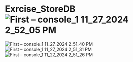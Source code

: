 # Exrcise_StoreDB![First – console_1 11_27_2024 2_52_05 PM](https://github.com/user-attachments/assets/820f473c-5c97-4cd4-831b-613a6642c053)
![First – console_1 11_27_2024 2_51_40 PM](https://github.com/user-attachments/assets/0baacfba-662d-4f9f-ad6c-aa46d065065c)
![First – console_1 11_27_2024 2_51_31 PM](https://github.com/user-attachments/assets/37ce3b1e-c885-4ad4-991f-6ebbb73808af)
![First – console_1 11_27_2024 2_51_26 PM](https://github.com/user-attachments/assets/800a0212-2b1d-4195-bdb2-81da96e6f68d)
